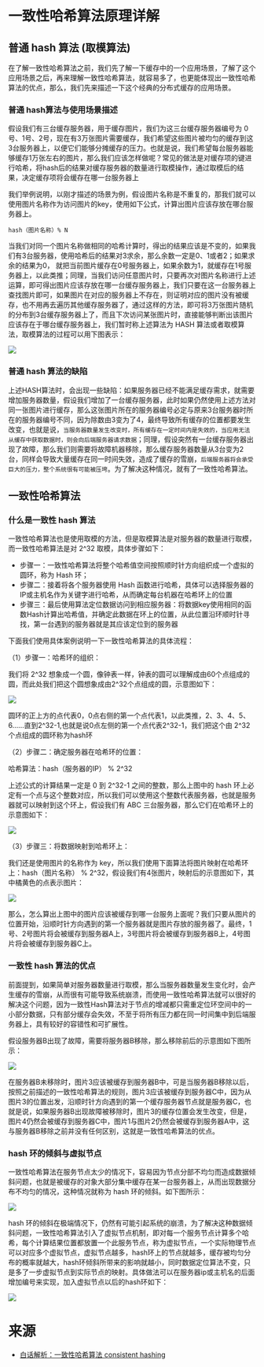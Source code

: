# 一致性哈希算法原理详解

## 普通 hash 算法 (取模算法)

在了解一致性哈希算法之前，我们先了解一下缓存中的一个应用场景，了解了这个应用场景之后，再来理解一致性哈希算法，就容易多了，也更能体现出一致性哈希算法的优点，那么，我们先来描述一下这个经典的分布式缓存的应用场景。

### 普通 hash算法与使用场景描述

假设我们有三台缓存服务器，用于缓存图片，我们为这三台缓存服务器编号为 0号、1号、2号，现在有3万张图片需要缓存，我们希望这些图片被均匀的缓存到这3台服务器上，以便它们能够分摊缓存的压力。也就是说，我们希望每台服务器能够缓存1万张左右的图片，那么我们应该怎样做呢？常见的做法是对缓存项的键进行哈希，将hash后的结果对缓存服务器的数量进行取模操作，通过取模后的结果，决定缓存项将会缓存在哪一台服务器上

我们举例说明，以刚才描述的场景为例，假设图片名称是不重复的，那我们就可以使用图片名称作为访问图片的key，使用如下公式，计算出图片应该存放在哪台服务器上。

```
hash（图片名称）% N
```

当我们对同一个图片名称做相同的哈希计算时，得出的结果应该是不变的，如果我们有3台服务器，使用哈希后的结果对3求余，那么余数一定是0、1或者2；如果求余的结果为0， 就把当前图片缓存在0号服务器上，如果余数为1，就缓存在1号服务器上，以此类推；同理，当我们访问任意图片时，只要再次对图片名称进行上述运算，即可得出图片应该存放在哪一台缓存服务器上，我们只要在这一台服务器上查找图片即可，如果图片在对应的服务器上不存在，则证明对应的图片没有被缓存，也不用再去遍历其他缓存服务器了，通过这样的方法，即可将3万张图片随机的分布到3台缓存服务器上了，而且下次访问某张图片时，直接能够判断出该图片应该存在于哪台缓存服务器上，我们暂时称上述算法为 HASH 算法或者取模算法，取模算法的过程可以用下图表示：

![](../images/2024/10/20241029162519.png)

### 普通 hash 算法的缺陷

上述HASH算法时，会出现一些缺陷：如果服务器已经不能满足缓存需求，就需要增加服务器数量，假设我们增加了一台缓存服务器，此时如果仍然使用上述方法对同一张图片进行缓存，那么这张图片所在的服务器编号必定与原来3台服务器时所在的服务器编号不同，因为除数由3变为了4，最终导致所有缓存的位置都要发生改变，也就是说，`当服务器数量发生改变时，所有缓存在一定时间内是失效的，当应用无法从缓存中获取数据时，则会向后端服务器请求数据`；同理，假设突然有一台缓存服务器出现了故障，那么我们则需要将故障机器移除，那么缓存服务器数量从3台变为2台，同样会导致大量缓存在同一时间失效，造成了缓存的雪崩，`后端服务器将会承受巨大的压力，整个系统很有可能被压垮`。为了解决这种情况，就有了一致性哈希算法。

## 一致性哈希算法

### 什么是一致性 hash 算法

一致性哈希算法也是使用取模的方法，但是取模算法是对服务器的数量进行取模，而一致性哈希算法是对 2^32 取模，具体步骤如下：

- 步骤一：一致性哈希算法将整个哈希值空间按照顺时针方向组织成一个虚拟的圆环，称为 Hash 环；
- 步骤二：接着将各个服务器使用 Hash 函数进行哈希，具体可以选择服务器的IP或主机名作为关键字进行哈希，从而确定每台机器在哈希环上的位置
- 步骤三：最后使用算法定位数据访问到相应服务器：将数据key使用相同的函数Hash计算出哈希值，并确定此数据在环上的位置，从此位置沿环顺时针寻找，第一台遇到的服务器就是其应该定位到的服务器

下面我们使用具体案例说明一下一致性哈希算法的具体流程：

（1）步骤一：哈希环的组织：

我们将 2^32 想象成一个圆，像钟表一样，钟表的圆可以理解成由60个点组成的圆，而此处我们把这个圆想象成由2^32个点组成的圆，示意图如下：

![](../images/2024/10/20241029162649.png)

圆环的正上方的点代表0，0点右侧的第一个点代表1，以此类推，2、3、4、5、6……直到2^32-1,也就是说0点左侧的第一个点代表2^32-1，我们把这个由 2^32 个点组成的圆环称为hash环

（2）步骤二：确定服务器在哈希环的位置：

哈希算法：hash（服务器的IP） % 2^32

上述公式的计算结果一定是 0 到 2^32-1 之间的整数，那么上图中的 hash 环上必定有一个点与这个整数对应，所以我们可以使用这个整数代表服务器，也就是服务器就可以映射到这个环上，假设我们有 ABC 三台服务器，那么它们在哈希环上的示意图如下：

![](../images/2024/10/20241029163002.png)


（3）步骤三：将数据映射到哈希环上：

我们还是使用图片的名称作为 key，所以我们使用下面算法将图片映射在哈希环上：hash（图片名称） % 2^32，假设我们有4张图片，映射后的示意图如下，其中橘黄色的点表示图片：

![](../images/2024/10/20241029163049.png)

那么，怎么算出上图中的图片应该被缓存到哪一台服务上面呢？我们只要从图片的位置开始，沿顺时针方向遇到的第一个服务器就是图片存放的服务器了。最终，1号、2号图片将会被缓存到服务器A上，3号图片将会被缓存到服务器B上，4号图片将会被缓存到服务器C上。

### 一致性 hash 算法的优点

前面提到，如果简单对服务器数量进行取模，那么当服务器数量发生变化时，会产生缓存的雪崩，从而很有可能导致系统崩溃，而使用一致性哈希算法就可以很好的解决这个问题，因为一致性Hash算法对于节点的增减都只需重定位环空间中的一小部分数据，只有部分缓存会失效，不至于将所有压力都在同一时间集中到后端服务器上，具有较好的容错性和可扩展性。

假设服务器B出现了故障，需要将服务器B移除，那么移除前后的示意图如下图所示：

![](../images/2024/10/20241029163734.png)

在服务器B未移除时，图片3应该被缓存到服务器B中，可是当服务器B移除以后，按照之前描述的一致性哈希算法的规则，图片3应该被缓存到服务器C中，因为从图片3的位置出发，沿顺时针方向遇到的第一个缓存服务器节点就是服务器C，也就是说，如果服务器B出现故障被移除时，图片3的缓存位置会发生改变，但是，图片4仍然会被缓存到服务器C中，图片1与图片2仍然会被缓存到服务器A中，这与服务器B移除之前并没有任何区别，这就是一致性哈希算法的优点。

### hash 环的倾斜与虚拟节点

一致性哈希算法在服务节点太少的情况下，容易因为节点分部不均匀而造成数据倾斜问题，也就是被缓存的对象大部分集中缓存在某一台服务器上，从而出现数据分布不均匀的情况，这种情况就称为 hash 环的倾斜。如下图所示：

![](../images/2024/10/20241029163333.png)

hash 环的倾斜在极端情况下，仍然有可能引起系统的崩溃，为了解决这种数据倾斜问题，一致性哈希算法引入了虚拟节点机制，即对每一个服务节点计算多个哈希，每个计算结果位置都放置一个此服务节点，称为虚拟节点，一个实际物理节点可以对应多个虚拟节点，虚拟节点越多，hash环上的节点就越多，缓存被均匀分布的概率就越大，hash环倾斜所带来的影响就越小，同时数据定位算法不变，只是多了一步虚拟节点到实际节点的映射。具体做法可以在服务器ip或主机名的后面增加编号来实现，加入虚拟节点以后的hash环如下：

![](../images/2024/10/20241029163418.png)

# 来源

- [白话解析：一致性哈希算法 consistent hashing](https://www.zsythink.net/archives/1182)
